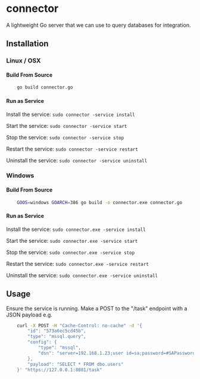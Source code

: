 # connector
A lightweight Go server that we can use to query databases for integration.


## Installation

### Linux / OSX

#### Build From Source

```bash
    go build connector.go
```

#### Run as Service

Install the service: `sudo connector -service install`

Start the service: `sudo connector -service start`

Stop the service: `sudo connector -service stop`

Restart the service: `sudo connector -service restart`

Uninstall the service: `sudo connector -service uninstall`


### Windows

#### Build From Source

```bash
    GOOS=windows GOARCH=386 go build -o connector.exe connector.go
```

#### Run as Service

Install the service: `sudo connector.exe -service install`

Start the service: `sudo connector.exe -service start`

Stop the service: `sudo connector.exe -service stop`

Restart the service: `sudo connector.exe -service restart`

Uninstall the service: `sudo connector.exe -service uninstall`


## Usage

Ensure the service is running. Make a POST to the "/task" endpoint with a JSON payload e.g.

```bash
    curl -X POST -H "Cache-Control: no-cache" -d '{
    	"id": "573a6ec5cd45b",
    	"type": "mssql.query",
    	"config": {
    		"type": "mssql",
    		"dsn": "server=192.168.1.23;user id=sa;password=#SAPassword!;database=testing"
    	},
    	"payload": "SELECT * FROM dbo.users"
    }' "https://127.0.0.1:8081/task"
```